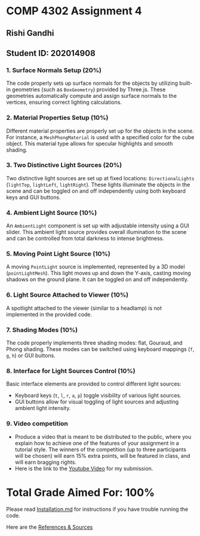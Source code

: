 # COMP 4302 Assignment 4

## Rishi Gandhi

## Student ID: 202014908

### 1. Surface Normals Setup (20%)

The code properly sets up surface normals for the objects by utilizing built-in geometries (such as `BoxGeometry`) provided by Three.js. These geometries automatically compute and assign surface normals to the vertices, ensuring correct lighting calculations.

### 2. Material Properties Setup (10%)

Different material properties are properly set up for the objects in the scene. For instance, a `MeshPhongMaterial` is used with a specified color for the cube object. This material type allows for specular highlights and smooth shading.

### 3. Two Distinctive Light Sources (20%)

Two distinctive light sources are set up at fixed locations: `DirectionalLights` (`lightTop`, `lightLeft`, `lightRight`). These lights illuminate the objects in the scene and can be toggled on and off independently using both keyboard keys and GUI buttons.

### 4. Ambient Light Source (10%)

An `AmbientLight` component is set up with adjustable intensity using a GUI slider. This ambient light source provides overall illumination to the scene and can be controlled from total darkness to intense brightness.

### 5. Moving Point Light Source (10%)

A moving `PointLight` source is implemented, represented by a 3D model (`pointLightMesh`). This light moves up and down the Y-axis, casting moving shadows on the ground plane. It can be toggled on and off independently.

### 6. Light Source Attached to Viewer (10%)

A spotlight attached to the viewer (similar to a headlamp) is not implemented in the provided code.

### 7. Shading Modes (10%)

The code properly implements three shading modes: flat, Gouraud, and Phong shading. These modes can be switched using keyboard mappings (`f`, `g`, `h`) or GUI buttons.

### 8. Interface for Light Sources Control (10%)

Basic interface elements are provided to control different light sources:

-   Keyboard keys (`t`, `l`, `r`, `a`, `p`) toggle visibility of various light sources.
-   GUI buttons allow for visual toggling of light sources and adjusting ambient light intensity.

### 9. Video competition
- Produce a video that is meant to be distributed to the public, where you explain
how to achieve one of the features of your assignment in a tutorial style. The winners of the
competition (up to three participants will be chosen) will earn 15% extra points, will be featured in
class, and will earn bragging rights.
- Here is the link to the [Youtube Video](https://youtu.be/pHPtbbM1ewc) for my submission.


# Total Grade Aimed For: 100%

Please read [Installation.md](https://github.com/iamrishigandhi/COMP-4302-Assignment-4/blob/main/Installation.md) for instructions if you have trouble running the code.

Here are the [References & Sources](https://github.com/iamrishigandhi/COMP-4302-Assignment-4/blob/main/References%20%26%20Sources.md)
